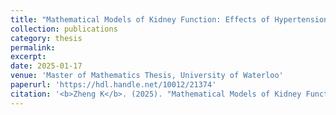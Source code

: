 ```yaml
---
title: "Mathematical Models of Kidney Function: Effects of Hypertension and Circadian Rhythm"
collection: publications
category: thesis 
permalink: 
excerpt: 
date: 2025-01-17
venue: 'Master of Mathematics Thesis, University of Waterloo'
paperurl: 'https://hdl.handle.net/10012/21374'
citation: '<b>Zheng K</b>. (2025). "Mathematical Models of Kidney Function: Effects of Hypertension and Circadian Rhythm." Master’s Thesis, University of Waterloo, Waterloo, Canada.'
---
```

